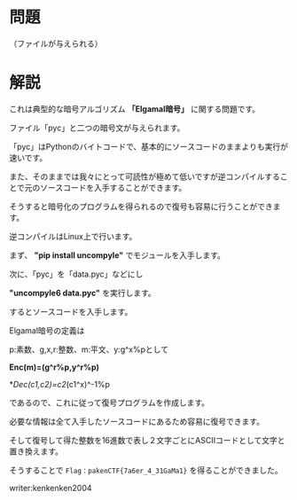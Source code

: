 # 問題

（ファイルが与えられる）

# 解説

これは典型的な暗号アルゴリズム **「Elgamal暗号」** に関する問題です。

ファイル「pyc」と二つの暗号文が与えられます。

「pyc」はPythonのバイトコードで、基本的にソースコードのままよりも実行が速いです。

また、そのままでは我々にとって可読性が極めて低いですが逆コンパイルすることで元のソースコードを入手することができます。

そうすると暗号化のプログラムを得られるので復号も容易に行うことができます。


逆コンパイルはLinux上で行います。

まず、 **"pip install uncompyle"** でモジュールを入手します。

次に、「pyc」を「data.pyc」などにし

**"uncompyle6 data.pyc"** を実行します。

するとソースコードを入手します。

Elgamal暗号の定義は

p:素数、g,x,r:整数、m:平文、y:g^x%pとして

**Enc(m)=(g^r%p,y^r%p)** 

**Dec(c1,c2)=c2*(c1^x)^-1%p

であるので、これに従って復号プログラムを作成します。

必要な情報は全て入手したソースコードにあるため容易に復号できます。

そして復号して得た整数を16進数で表し２文字ごとにASCIIコードとして文字と置き換えます。

そうすることで ```Flag：pakenCTF{7a6er_4_31GaMa1}``` を得ることができました。

writer:kenkenken2004
